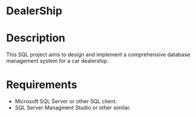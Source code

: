 # DealerShip

# Description
This SQL project aims to design and implement a comprehensive database management system for a car dealership. 

# Requirements
 - Microsoft SQL Server or other SQL client.
 - SQL Server Managment Studio or other similar.
